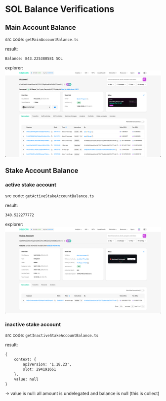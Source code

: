 # SOL Balance Verifications

## Main Account Balance
src code: `getMainAccountBalance.ts`

result:
```shell: balance
Balance: 843.225380581 SOL
```
explorer:
![エクスプローラーで見た値](./images/image20241007_154620.png)

## Stake Account Balance

### active stake account
src code: `getActiveStakeAccountBalance.ts`

result: 
```shell: balance
340.522277772
```
explorer:
![エクスプローラーで見た値](./images/imega20241007_155430.png)

### inactive stake account
src code: `getInactiveStakeAccountBalance.ts`

result:
```shell: balance
{ 
    context: { 
        apiVersion: '1.18.23', 
        slot: 294191661 
    }, 
    value: null 
}
```
→ value is null: all amount is undelegated and balance is null (this is collect)
